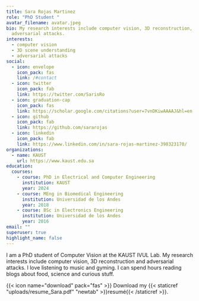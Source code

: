 ```yaml
---
title: Sara Rojas Martinez
role: "PhD Student "
avatar_filename: avatar.jpeg
bio: My research interests include computer vision, 3D reconstruction, and
  adversarial attacks.
interests:
  - computer vision
  - 3D scene understanding
  - adversarial attacks
social:
  - icon: envelope
    icon_pack: fas
    link: /#contact
  - icon: twitter
    icon_pack: fab
    link: https://twitter.com/SarisRo
  - icon: graduation-cap
    icon_pack: fas
    link: https://scholar.google.com/citations?user=7vnDKiwAAAAJ&hl=en
  - icon: github
    icon_pack: fab
    link: https://github.com/sararojas
  - icon: linkedin
    icon_pack: fab
    link: https://www.linkedin.com/in/sara-rojas-martinez-398323170/
organizations:
  - name: KAUST
    url: https://www.kaust.edu.sa
education:
  courses:
    - course: PhD in Electrical and Computer Engineering
      institution: KAUST
      year: 2024
    - course: MEng in Biomedical Engineering
      institution: Universidad de los Andes
      year: 2018
    - course: BSc in Electronics Engineering
      institution: Universidad de los Andes
      year: 2016
email: ""
superuser: true
highlight_name: false
---
```

I am a PhD student of Computer Vision at the KAUST IVUL Lab. My research interests include computer vision, 3D reconstruction and adversarial attacks. I love listening to music and gyming. I can spend hours reading blogs about food, science and curious stuff.

{{< icon name="download" pack="fas" >}} Download my {{< staticref "uploads/resume_Sara.pdf" "newtab" >}}resumé{{< /staticref >}}.